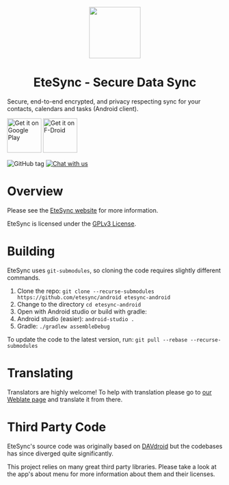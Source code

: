 <p align="center">
  <img width="120" src="app/src/main/res/mipmap/ic_launcher.png" />
  <h1 align="center">EteSync - Secure Data Sync</h1>
</p>

Secure, end-to-end encrypted, and privacy respecting sync for your contacts, calendars and tasks (Android client).

[<img src="https://play.google.com/intl/en_us/badges/images/generic/en_badge_web_generic.png"
      alt="Get it on Google Play" 
      height="80" />](https://play.google.com/store/apps/details?id=com.etesync.syncadapter)
[<img src="https://www.etesync.com/static/img/fdroid-badge.fe865d4c8f63.png"
      alt="Get it on F-Droid"
      height="80" />](https://f-droid.org/app/com.etesync.syncadapter)

![GitHub tag](https://img.shields.io/github/tag/etesync/android.svg)
[![Chat with us](https://img.shields.io/badge/chat-IRC%20|%20Matrix%20|%20Web-blue.svg)](https://www.etebase.com/community-chat/)

# Overview

Please see the [EteSync website](https://www.etesync.com) for more information.

EteSync is licensed under the [GPLv3 License](LICENSE).

# Building

EteSync uses `git-submodules`, so cloning the code requires slightly different commands.

1. Clone the repo: `git clone --recurse-submodules https://github.com/etesync/android etesync-android`
2. Change to the directory `cd etesync-android`
3. Open with Android studio or build with gradle:
  1. Android studio (easier): `android-studio .`
  2. Gradle: `./gradlew assembleDebug`
  
To update the code to the latest version, run: `git pull --rebase --recurse-submodules`

# Translating

Translators are highly welcome! 
To help with translation please go to [our Weblate page](https://hosted.weblate.org/projects/etesync/) and translate it from there.


Third Party Code
================

EteSync's source code was originally based on [DAVdroid](https://www.davx5.com) but the codebases has since diverged quite significantly.

This project relies on many great third party libraries. Please take a look at the
app's about menu for more information about them and their licenses.
